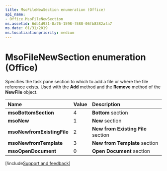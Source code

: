 ```yaml
---
title: MsoFileNewSection enumeration (Office)
api_name:
- Office.MsoFileNewSection
ms.assetid: 6db1d931-8a76-1598-f588-06fb8382afa7
ms.date: 01/31/2019
ms.localizationpriority: medium
---
```



# MsoFileNewSection enumeration (Office)

Specifies the task pane section to which to add a file or where the file reference exists. Used with the **Add** method and the **Remove** method of the **NewFile** object.

|Name|Value|Description|
|:-----|:-----|:-----|
|**msoBottomSection**|4|**Bottom** section|
|**msoNew**|1|**New** section|
|**msoNewfromExistingFile**|2|**New from Existing File** section|
|**msoNewfromTemplate**|3|**New from Template** section|
|**msoOpenDocument**|0|**Open Document** section|

[!include[Support and feedback](~/includes/feedback-boilerplate.md)]